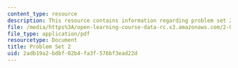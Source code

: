 ```yaml
---
content_type: resource
description: This resource contains information regarding problem set 2.
file: /media/https%3A/open-learning-course-data-rc.s3.amazonaws.com/2-086-numerical-computation-for-mechanical-engineers-fall-2012/2adb19a2bdbf02b4fa3f576bf3ead22d_MIT2_086F12_pset2.pdf
file_type: application/pdf
resourcetype: Document
title: Problem Set 2
uid: 2adb19a2-bdbf-02b4-fa3f-576bf3ead22d
---
```

